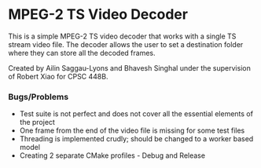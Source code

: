# MPEG-2 TS Video Decoder

This is a simple MPEG-2 TS video decoder that works with a single TS stream video file. The decoder allows the user to set a destination folder where they can store all the decoded frames.

Created by Ailin Saggau-Lyons and Bhavesh Singhal under the supervision of Robert Xiao for CPSC 448B.


### Bugs/Problems

- Test suite is not perfect and does not cover all the essential elements of the project
- One frame from the end of the video file is missing for some test files
- Threading is implemented crudly; should be changed to a worker based model
- Creating 2 separate CMake profiles - Debug and Release
